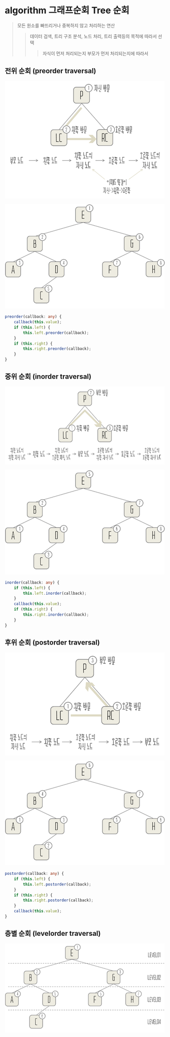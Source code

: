# algorithm 그래프순회 Tree 순회

> 모든 원소를 빠뜨리거나 중복하지 않고 처리하는 연산
>
> > 데이터 검색, 트리 구조 분석, 노드 처리, 트리 출력등의 목적에 따라서 선택
> >
> > > 자식이 먼저 처리되는지 부모가 먼저 처리되는지에 따라서

## 전위 순회 (preorder traversal)

![](./img/전위순회-1.png)

![](./img/전위순회-2.png)

```ts
preorder(callback: any) {
    callback(this.value);
    if (this.left) {
        this.left.preorder(callback);
    }
    if (this.right) {
        this.right.preorder(callback);
    }
}
```

## 중위 순회 (inorder traversal)

![](./img/중위순회-1.png)

![](./img/중위순회-2.png)

```ts
inorder(callback: any) {
    if (this.left) {
        this.left.inorder(callback);
    }
    callback(this.value);
    if (this.right) {
        this.right.inorder(callback);
    }
}
```

## 후위 순회 (postorder traversal)

![](./img/후위순회-1.png)

![](./img/후위순회-2.png)

```ts
postorder(callback: any) {
    if (this.left) {
        this.left.postorder(callback);
    }
    if (this.right) {
        this.right.postorder(callback);
    }
    callback(this.value);
}
```

## 층별 순회 (levelorder traversal)

![](./img/레벨순회.png)

```ts

```
